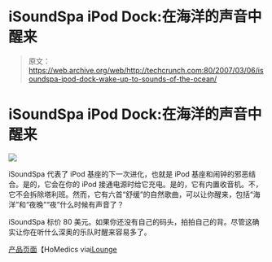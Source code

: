 # iSoundSpa iPod Dock:在海洋的声音中醒来 

> 原文：<https://web.archive.org/web/http://techcrunch.com:80/2007/03/06/isoundspa-ipod-dock-wake-up-to-sounds-of-the-ocean/>

# iSoundSpa iPod Dock:在海洋的声音中醒来

![](img/a9575f7cf6c67b422d2bcb41bd734654.png)

iSoundSpa 代表了 iPod 基座的下一次进化，也就是 iPod 基座和闹钟的邪恶结合。是的，它会在你的 iPod 接通电源时给它充电。是的，它有内置收音机。不，它不会拆除塔利班。然而，它有六首“舒缓”的自然歌曲，可以让你醒来，包括“海洋”和“夜晚”“夜”什么时候有声音了？

iSoundSpa 标价 80 美元。如果你还没有自己的码头，拍拍自己的背。尽管这确实让你在听什么深奥的乐队时醒来容易多了。

[产品页面](https://web.archive.org/web/20230103105629/http://www.homedics.com/prod/detail.aspx?ID=361)【HoMedics via[iLounge](https://web.archive.org/web/20230103105629/http://ilounge.com/index.php/news/comments/homedics-intros-isoundspa-ipod-alarm-clock/)